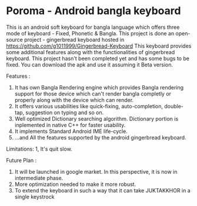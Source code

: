 Poroma - Android bangla keyboard
================================
This is an android soft keyboard for bangla language which offers three mode of keyboard - Fixed, Phonetic & Bangla.
This project is done an open-source project - gingerbread keyboard hosted in https://github.com/g1011999/Gingerbread-Keyboard
This keyboard provides some additional features along with the functionalities of gingerbread keyboard. This project hasn't been completed yet and has some bugs to be fixed. You can download the apk and use it assuming it Beta version.

Features :
1. It has own Bangla Rendering engine which provides Bangla rendering support for those device which can't render bangla completly or properly along with the device which can render.
2. It offers various usabilities like quick-fixing, auto-completion, double-tap, suggestion on typing and so on.
3. Well optimized Dictionary searching algorithm. Dictionary portion is inplemented in native C++ for faster usability.
4. It implements Standard Android IME life-cycle.
5. ...and All the features supported by the android gingerbread keyboard.

Limitations:
1, It's quit slow.

Future Plan :
1. It will be launched in google market. In this perspective, it is now in intermediate phase.
2. More optimization needed to make it more robust.
3. To extend the keyboard in such a way that it can take JUKTAKKHOR in a single keystrock
